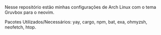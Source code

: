 Nesse repositório estão minhas configurações de Arch Linux com o tema Gruvbox para o neovim.

Pacotes Utilizados/Necessários: yay, cargo, npm, bat, exa, ohmyzsh, neofetch, htop.
